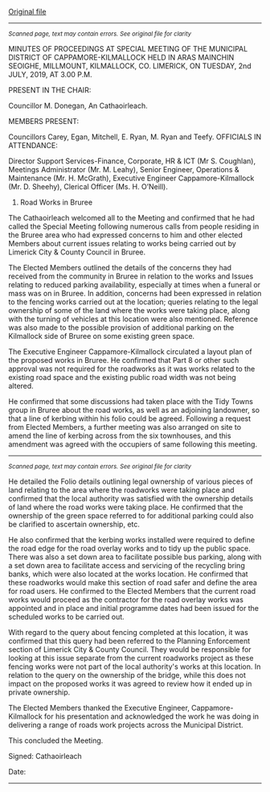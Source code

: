 [Original file](https://www.limerick.ie/sites/default/files/media/documents/2019-07/04%20Minutes%20MD%20Special%20Meeting%202nd%20July%202019.pdf)

---
*<small>Scanned page, text may contain errors. See original file for clarity</small>*  

MINUTES OF PROCEEDINGS AT SPECIAL MEETING OF THE
MUNICIPAL DISTRICT OF CAPPAMORE-KILMALLOCK HELD IN ARAS
MAINCHIN SEOIGHE, MILLMOUNT, KILMALLOCK, CO. LIMERICK, ON
TUESDAY, 2nd JULY, 2019, AT 3.00 P.M.

PRESENT IN THE CHAIR:

Councillor M. Donegan, An Cathaoirleach.

MEMBERS PRESENT:

Councillors Carey, Egan, Mitchell, E. Ryan, M. Ryan and Teefy.
OFFICIALS IN ATTENDANCE:

Director Support Services-Finance, Corporate, HR & ICT (Mr S. Coughlan), Meetings
Administrator (Mr. M. Leahy), Senior Engineer, Operations & Maintenance (Mr. H. McGrath),
Executive Engineer Cappamore-Kilmallock (Mr. D. Sheehy), Clerical Officer (Ms. H. O’Neill).

1. Road Works in Bruree

The Cathaoirleach welcomed all to the Meeting and confirmed that he had called the Special
Meeting following numerous calls from people residing in the Bruree area who had expressed
concerns to him and other elected Members about current issues relating to works being
carried out by Limerick City & County Council in Bruree.

The Elected Members outlined the details of the concerns they had received from the
community in Bruree in relation to the works and Issues relating to reduced parking
availability, especially at times when a funeral or mass was on in Bruree. In addition, concerns
had been expressed in relation to the fencing works carried out at the location; queries
relating to the legal ownership of some of the land where the works were taking place, along
with the turning of vehicles at this location were also mentioned. Reference was also made
to the possible provision of additional parking on the Kilmallock side of Bruree on some
existing green space.

The Executive Engineer Cappamore-Kilmallock circulated a layout plan of the proposed works
in Bruree. He confirmed that Part 8 or other such approval was not required for the roadworks
as it was works related to the existing road space and the existing public road width was not
being altered.

He confirmed that some discussions had taken place with the Tidy Towns group in Bruree
about the road works, as well as an adjoining landowner, so that a line of kerbing within his
folio could be agreed. Following a request from Elected Members, a further meeting was also
arranged on site to amend the line of kerbing across from the six townhouses, and this
amendment was agreed with the occupiers of same following this meeting.


---
*<small>Scanned page, text may contain errors. See original file for clarity</small>*  

He detailed the Folio details outlining legal ownership of various pieces of land relating to the
area where the roadworks were taking place and confirmed that the local authority was
satisfied with the ownership details of land where the road works were taking place. He
confirmed that the ownership of the green space referred to for additional parking could also
be clarified to ascertain ownership, etc.

He also confirmed that the kerbing works installed were required to define the road edge for
the road overlay works and to tidy up the public space. There was also a set down area to
facilitate possible bus parking, along with a set down area to facilitate access and servicing of
the recycling bring banks, which were also located at the works location. He confirmed that
these roadworks would make this section of road safer and define the area for road users. He
confirmed to the Elected Members that the current road works would proceed as the
contractor for the road overlay works was appointed and in place and initial programme dates
had been issued for the scheduled works to be carried out.

With regard to the query about fencing completed at this location, it was confirmed that this
query had been referred to the Planning Enforcement section of Limerick City & County
Council. They would be responsible for looking at this issue separate from the current
roadworks project as these fencing works were not part of the local authority's works at this
location. In relation to the query on the ownership of the bridge, while this does not impact
on the proposed works it was agreed to review how it ended up in private ownership.

The Elected Members thanked the Executive Engineer, Cappamore-Kilmallock for his
presentation and acknowledged the work he was doing in delivering a range of roads work
projects across the Municipal District.

This concluded the Meeting.

Signed:
Cathaoirleach

Date:


---
